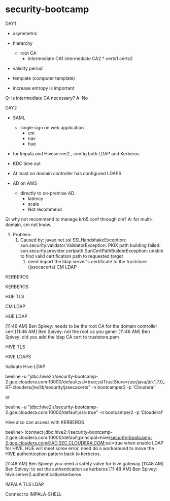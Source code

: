 # security-bootcamp
DAY1
* asymmetric 

* hierarchy 
    * root CA
        * intermediate CA1     intermediate CA2
                * certs1                        certs2

* validity period

* template (computer template)

* increase entropy is important


Q: Is intermediate CA necessary?
A: No


DAY2
* SAML
    * single sign on web application
        * cm
        * nav
        * hue
* for Impala and Hiveserver2 , config both LDAP and Kerberos

* KDC time out

* At least on domain controller has configured LDAPS

* AD on AWS
    * directly to on-premise AD. 
        * latency
        * scale
        * Not recommend


Q: why not recommend to manage krb5.conf through cm?
A: for multi-domain, cm not know.



1. Problem:
    1. Caused by: javax.net.ssl.SSLHandshakeException: sun.security.validator.ValidatorException: PKIX path building failed: sun.security.provider.certpath.SunCertPathBuilderException: unable to find valid certification path to requested target
        1. need import the ldap server's certificate to the truststore (jssecacerts)
CM LDAP

KERBEROS


KERBEROS

HUE TLS


CM LDAP

HUE LDAP

[11:46 AM] Ben Spivey: needs to be the root CA for the domain controller cert
[11:46 AM] Ben Spivey: not the root ca you gener
[11:46 AM] Ben Spivey: did you add the ldap CA cert to truststore.pem



HIVE TLS

HIVE LDAPS




Validate Hive LDAP

beeline -u "jdbc:hive2://security-bootcamp-2.gce.cloudera.com:10000/default;ssl=true;sslTrustStore=/usr/java/jdk1.7.0_67-cloudera/jre/lib/security/jssecacerts" -n bootcamper2 -p 'Cloudera!’

or

beeline -u "jdbc:hive2://security-bootcamp-2.gce.cloudera.com:10000/default;ssl=true" -n bootcamper2 -p ‘Cloudera!’

Hive also can access with KERBEROS

beeline> !connect jdbc:hive2://security-bootcamp-2.gce.cloudera.com:10000/default;principal=hive/security-bootcamp-2.gce.cloudera.com@AD.SEC.CLOUDERA.COM;ssl=true
when enable LDAP for HIVE, HUE will meet some error, need do a workaround to move the HIVE authentication pattern back to kerberos. 

[11:48 AM] Ben Spivey: you need a safety valve for hive gateway
[11:48 AM] Ben Spivey: to set the authentication as kerberos
[11:48 AM] Ben Spivey: <property><name>hive.server2.authentication</name><value>kerberos</value></property>



IMPALA TLS LDAP







Connect to IMPALA-SHELL

